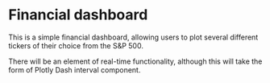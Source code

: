 # Financial dashboard

This is a simple financial dashboard, allowing users to plot several different
tickers of their choice from the S&P 500.

There will be an element of real-time functionality, although this will take the
form of Plotly Dash interval component. 
